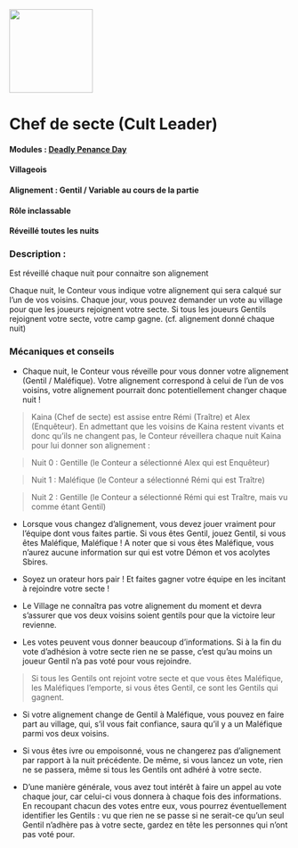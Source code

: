 <img src="https://github.com/brain-academy/wiki/blob/master/public/img/blood-on-the-clocktower/roles/cultleader.png?raw=true" height="150"> 

# Chef de secte (Cult Leader)

#### Modules : [Deadly Penance Day](https://brain-academy.github.io/wiki/blood-on-the-clocktower/modules/deadly-penance-day)
#### Villageois
#### Alignement : Gentil / Variable au cours de la partie
#### Rôle inclassable
#### Réveillé toutes les nuits

### Description :
Est réveillé chaque nuit pour connaitre son alignement

Chaque nuit, le Conteur vous indique  votre alignement qui sera calqué sur l’un de vos voisins. Chaque jour, vous pouvez demander un vote au village pour que les joueurs rejoignent votre secte. Si tous les joueurs Gentils rejoignent votre secte, votre camp gagne. (cf. alignement donné chaque nuit)


### Mécaniques et conseils

- Chaque nuit, le Conteur vous réveille pour vous donner votre alignement (Gentil / Maléfique). Votre alignement correspond à celui de l’un de vos voisins, votre alignement pourrait donc potentiellement changer chaque nuit !

> Kaina (Chef de secte) est assise entre Rémi (Traître) et Alex (Enquêteur). En admettant que les voisins de Kaina restent vivants et donc qu’ils ne changent pas, le Conteur réveillera chaque nuit Kaina pour lui donner son alignement :

> Nuit 0 : Gentille (le Conteur a sélectionné Alex qui est Enquêteur)

> Nuit 1 : Maléfique (le Conteur a sélectionné Rémi qui est Traître)

> Nuit 2 : Gentille (le Conteur a sélectionné Rémi qui est Traître, mais vu comme étant Gentil)


- Lorsque vous changez d’alignement, vous devez jouer vraiment pour l’équipe dont vous faites partie. Si vous êtes Gentil, jouez Gentil, si vous êtes Maléfique, Maléfique ! A noter que si vous êtes Maléfique, vous n’aurez aucune information sur qui est votre Démon et vos acolytes Sbires.

- Soyez un orateur hors pair ! Et faites gagner votre équipe en les incitant à rejoindre votre secte !

- Le Village ne connaîtra pas votre alignement du moment et devra s’assurer que vos deux voisins soient gentils pour que la victoire leur revienne.


- Les votes peuvent vous donner beaucoup d’informations. Si à la fin du vote d’adhésion à votre secte rien ne se passe, c’est qu’au moins un joueur Gentil n’a pas voté pour vous rejoindre.
> Si tous les Gentils ont rejoint votre secte et que vous êtes Maléfique, les Maléfiques l’emporte, si vous êtes Gentil, ce sont les Gentils qui gagnent.

- Si votre alignement change de Gentil à Maléfique, vous pouvez en faire part au village, qui, s’il vous fait confiance, saura qu’il y a un Maléfique parmi vos deux voisins.

- Si vous êtes ivre ou empoisonné, vous ne changerez pas d’alignement par rapport à la nuit précédente. De même, si vous lancez un vote, rien ne se passera, même si tous les Gentils ont adhéré à votre secte.

- D’une manière générale, vous avez tout intérêt à faire un appel au vote chaque jour, car celui-ci vous donnera à chaque fois des informations. En recoupant chacun des votes entre eux, vous pourrez éventuellement identifier les Gentils : vu que rien ne se passe si ne serait-ce qu’un seul Gentil n’adhère pas à votre secte, gardez en tête les personnes qui n’ont pas voté pour.
